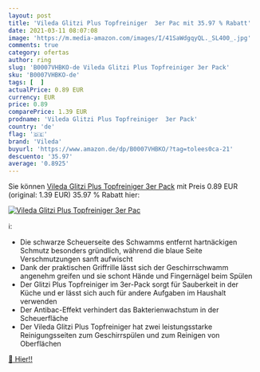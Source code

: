 ```yaml
---
layout: post
title: 'Vileda Glitzi Plus Topfreiniger  3er Pac mit 35.97 % Rabatt'
date: 2021-03-11 08:07:08
image: 'https://m.media-amazon.com/images/I/41SaWdgqyQL._SL400_.jpg'
comments: true
category: ofertas
author: ring
slug: 'B0007VHBKO-de Vileda Glitzi Plus Topfreiniger 3er Pack'
sku: 'B0007VHBKO-de'
tags: [  ]
actualPrice: 0.89 EUR
currency: EUR
price: 0.89
comparePrice: 1.39 EUR
prodname: 'Vileda Glitzi Plus Topfreiniger  3er Pack'
country: 'de'
flag: '🇩🇪'
brand: 'Vileda'
buyurl: 'https://www.amazon.de/dp/B0007VHBKO/?tag=tolees0ca-21'
descuento: '35.97'
average: '0.8925'
---
```


Sie können [Vileda Glitzi Plus Topfreiniger  3er Pack](https://www.amazon.de/dp/B0007VHBKO/?tag=tolees0ca-21) mit Preis 0.89 EUR (original: 1.39 EUR) 35.97 % Rabatt hier:

[![Vileda Glitzi Plus Topfreiniger  3er Pac](https://m.media-amazon.com/images/I/41SaWdgqyQL._SL400_.jpg)](https://www.amazon.de/dp/B0007VHBKO/?tag=tolees0ca-21)

ℹ️:

- Die schwarze Scheuerseite des Schwamms entfernt hartnäckigen Schmutz besonders gründlich, während die blaue Seite Verschmutzungen sanft aufwischt
- Dank der praktischen Griffrille lässt sich der Geschirrschwamm angenehm greifen und sie schont Hände und Fingernägel beim Spülen
- Der Glitzi Plus Topfreiniger im 3er-Pack sorgt für Sauberkeit in der Küche und er lässt sich auch für andere Aufgaben im Haushalt verwenden
- Der Antibac-Effekt verhindert das Bakterienwachstum in der Scheuerfläche
- Der Vileda Glitzi Plus Topfreiniger hat zwei leistungsstarke Reinigungsseiten zum Geschirrspülen und zum Reinigen von Oberflächen

[🛒 Hier!!](https://www.amazon.de/dp/B0007VHBKO/?tag=tolees0ca-21)
